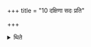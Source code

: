 +++
title = "10 दक्षिणा सदः प्रति"

+++

<details><summary>थिते</summary>

दक्षिणा सदः प्रति कर्षेद्यथा साङ्काशिनस्याविरोधं स्यात् १०
</details>

